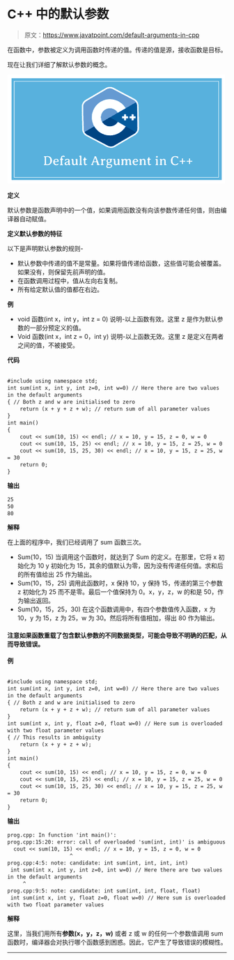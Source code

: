 # C++ 中的默认参数

> 原文：<https://www.javatpoint.com/default-arguments-in-cpp>

在函数中，参数被定义为调用函数时传递的值。传递的值是源，接收函数是目标。

现在让我们详细了解默认参数的概念。

![Default arguments in C++](img/e20d9bd6f27a835a780877440f774d68.png)

**定义**

默认参数是函数声明中的一个值，如果调用函数没有向该参数传递任何值，则由编译器自动赋值。

**定义默认参数的特征**

以下是声明默认参数的规则-

*   默认参数中传递的值不是常量。如果将值传递给函数，这些值可能会被覆盖。如果没有，则保留先前声明的值。
*   在函数调用过程中，值从左向右复制。
*   所有给定默认值的值都在右边。

**例**

*   void 函数(int x，int y，int z = 0)
    说明-以上函数有效。这里 z 是作为默认参数的一部分预定义的值。
*   Void 函数(int x，int z = 0，int y)
    说明-以上函数无效。这里 z 是定义在两者之间的值，不被接受。

**代码**

```

#include using namespace std;
int sum(int x, int y, int z=0, int w=0) // Here there are two values in the default arguments 
{ // Both z and w are initialised to zero 
	return (x + y + z + w); // return sum of all parameter values
}
int main()
{
	cout << sum(10, 15) << endl; // x = 10, y = 15, z = 0, w = 0
	cout << sum(10, 15, 25) << endl; // x = 10, y = 15, z = 25, w = 0
	cout << sum(10, 15, 25, 30) << endl; // x = 10, y = 15, z = 25, w = 30
	return 0;
} 
```

**输出**

```
25
50
80    

```

**解释**

在上面的程序中，我们已经调用了 sum 函数三次。

*   Sum(10，15)
    当调用这个函数时，就达到了 Sum 的定义。在那里，它将 x 初始化为 10 y 初始化为 15，其余的值默认为零，因为没有传递任何值。求和后的所有值给出 25 作为输出。
*   Sum(10，15，25)
    调用此函数时，x 保持 10，y 保持 15，传递的第三个参数 z 初始化为 25 而不是零。最后一个值保持为 0。x，y，z，w 的和是 50，作为输出返回。
*   Sum(10，15，25，30)
    在这个函数调用中，有四个参数值传入函数，x 为 10，y 为 15，z 为 25，w 为 30。然后将所有值相加，得出 80 作为输出。

#### 注意如果函数重载了包含默认参数的不同数据类型，可能会导致不明确的匹配，从而导致错误。

**例**

```

#include using namespace std;
int sum(int x, int y, int z=0, int w=0) // Here there are two values in the default arguments 
{ // Both z and w are initialised to zero 
	return (x + y + z + w); // return sum of all parameter values
}
int sum(int x, int y, float z=0, float w=0) // Here sum is overloaded with two float parameter values 
{ // This results in ambiguity 
	return (x + y + z + w);
}
int main()
{
	cout << sum(10, 15) << endl; // x = 10, y = 15, z = 0, w = 0
	cout << sum(10, 15, 25) << endl; // x = 10, y = 15, z = 25, w = 0
	cout << sum(10, 15, 25, 30) << endl; // x = 10, y = 15, z = 25, w = 30
	return 0;
} 
```

**输出**

```
prog.cpp: In function 'int main()':
prog.cpp:15:20: error: call of overloaded 'sum(int, int)' is ambiguous
  cout << sum(10, 15) << endl; // x = 10, y = 15, z = 0, w = 0
                    ^
prog.cpp:4:5: note: candidate: int sum(int, int, int, int)
 int sum(int x, int y, int z=0, int w=0) // Here there are two values in the default arguments 
     ^
prog.cpp:9:5: note: candidate: int sum(int, int, float, float)
 int sum(int x, int y, float z=0, float w=0) // Here sum is overloaded with two float parameter values    

```

**解释**

这里，当我们用所有**参数(x，y，z，w)** 或者 z 或 w 的任何一个参数值调用 sum 函数时，编译器会对执行哪个函数感到困惑。因此，它产生了导致错误的模糊性。

* * *